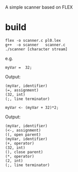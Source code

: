 <!-- http://web.mit.edu/gnu/doc/html/flex_1.html#SEC3 -->

A simple scanner based on FLEX


# build 
```
flex -o scanner.c pl0.lex 
g++  -o scanner   scanner.c
./scanner [character stream]
```

e.g.

```
myVar =  32;
```

Output:
```
(myVar, identifier)
(=, assignment)
(32, int)
(;, line terminator)
```

```
myVar <- (myVar + 32)*2;
```

Output:
```
(myVar, identifier)
(<-, assignment)
((, open parent)
(myVar, identifier)
(+, operator)
(32, int)
(), close parent)
(*, operator)
(2, int)
(;, line terminator)
```